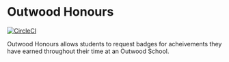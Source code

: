 # Outwood Honours

[![CircleCI](https://circleci.com/gh/Hinbin/outwood_honours.svg?style=svg)](https://circleci.com/gh/Hinbin/outwood_honours)

Outwood Honours allows students to request badges for acheivements they have earned throughout their time at an Outwood School.
